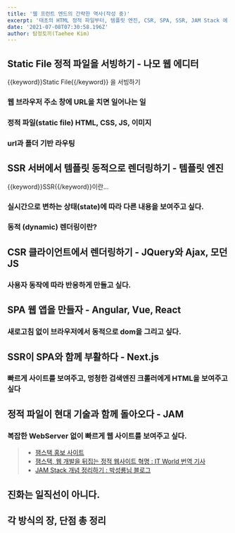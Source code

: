 ```yaml
---
title: '웹 프런트 엔드의 간략한 역사(작성 중)'
excerpt: '태초의 HTML 정적 파일부터, 템플릿 엔진, CSR, SPA, SSR, JAM Stack 에 이르기까지 웹 프런트 엔드가 진화해온 과정'
date: '2021-07-08T07:30:58.196Z'
author: 탐정토끼(Taehee Kim)
---
```



## Static File 정적 파일을 서빙하기 - 나모 웹 에디터

{{keyword}}Static File{{/keyword}} 을 서빙하기


### 웹 브라우저 주소 창에 URL을 치면 일어나는 일
### 정적 파일(static file) HTML, CSS, JS, 이미지
### url과 폴더 기반 라우팅

## SSR 서버에서 템플릿 동적으로 렌더링하기 - 템플릿 엔진
{{keyword}}SSR{{/keyword}}이란...
### 실시간으로 변하는 상태(state)에 따라 다른 내용을 보여주고 싶다.
### 동적 (dynamic) 렌더링이란?

## CSR 클라이언트에서 렌더링하기 - JQuery와 Ajax, 모던 JS
### 사용자 동작에 따라 반응하게 만들고 싶다.

## SPA 웹 앱을 만들자 - Angular, Vue, React
### 새로고침 없이 브라우저에서 동적으로 dom을 그리고 싶다.

## SSR이 SPA와 함께 부활하다 - Next.js
### 빠르게 사이트를 보여주고, 멍청한 검색엔진 크롤러에게 HTML을 보여주고 싶다

## 정적 파일이 현대 기술과 함께 돌아오다 - JAM
### 복잡한 WebServer 없이 빠르게 웹 사이트를 보여주고 싶다.

> - [잼스택 홍보 사이트](https://jamstack.org/)
> - [잼스택, 웹 개발을 뒤집는 정적 웹사이트 혁명 : IT World 번역 기사](https://www.itworld.co.kr/news/156752)
> - [JAM Stack 개념 정리하기 : 박성룡님 블로그](https://pks2974.medium.com/jam-stack-%EA%B0%9C%EB%85%90-%EC%A0%95%EB%A6%AC%ED%95%98%EA%B8%B0-17dd5c34edf7)

## 진화는 일직선이 아니다.

## 각 방식의 장, 단점 총 정리

